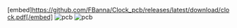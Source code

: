 [embed]https://github.com/FBanna/Clock_pcb/releases/latest/download/clock.pdf[/embed]
![pcb](https://github.com/FBanna/Clock_pcb/releases/latest/download/top.png)
![pcb](https://github.com/FBanna/Clock_pcb/releases/latest/download/bottom.png)